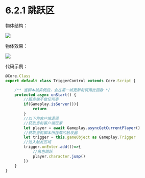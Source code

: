 # 6.2.1 跳跃区

物体结构：

![](https://wstatic-a1.233leyuan.com/productdocs/static/boxcn0D7r80LhE6f4j5M8OQ9tSQ.png)

物体效果：

![](https://wstatic-a1.233leyuan.com/productdocs/static/boxcnW4DjLVOte6Ua65eUWSbePc.gif)

代码示例：

```typescript
@Core.Class
export default class TriggerControl extends Core.Script {

    /** 当脚本被实例后，会在第一帧更新前调用此函数 */
    protected async onStart() {
        //服务端不做任何事
        if(Gameplay.isServer()){
            return
        }
        //以下为客户端逻辑
        //获取当前客户端玩家
        let player = await Gameplay.asyncGetCurrentPlayer()
        //获取当前脚本所挂载的触发器
        let trigger = this.gameObject as Gameplay.Trigger
        //进入触发区域
        trigger.onEnter.add(()=>{
            //角色跳跃
            player.character.jump()
        })
    }
}
```

